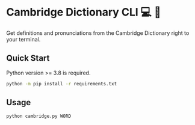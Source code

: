 # Cambridge Dictionary CLI 💻 📕

Get definitions and pronunciations from the Cambridge Dictionary right to your terminal.

## Quick Start

Python version >= 3.8 is required.

```sh
python -m pip install -r requirements.txt
```

## Usage

```sh
python cambridge.py WORD
```
